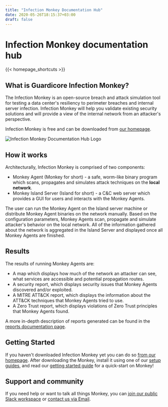 ```yaml
---
title: "Infection Monkey Documentation Hub"
date: 2020-05-26T18:15:37+03:00
draft: false
---
```


# Infection Monkey documentation hub

{{< homepage_shortcuts >}}

## What is Guardicore Infection Monkey?

The Infection Monkey is an open-source breach and attack simulation tool for testing a data center's resiliency to perimeter breaches and internal server infection.
Infection Monkey will help you validate existing security solutions and will provide a view of the internal network from an attacker's perspective.

Infection Monkey is free and can be downloaded from [our homepage](https://infectionmonkey.com/).

![Infection Monkey Documentation Hub Logo](/images/monkey-teacher.svg?height=400px "Infection Monkey Documentation Hub Logo")

## How it works

Architecturally, Infection Monkey is comprised of two components:

* Monkey Agent (Monkey for short) - a safe, worm-like binary program which scans, propagates and simulates attack techniques on the **local network**.
* Monkey Island Server (Island for short) - a C&C web server which provides a GUI for users and interacts with the Monkey Agents.

The user can run the Monkey Agent on the Island server machine or distribute Monkey Agent binaries on the network manually. Based on 
the configuration parameters, Monkey Agents scan, propagate and simulate attacker's behavior on the local network. All of the 
information gathered about the network is aggregated in the Island Server and displayed once all Monkey Agents are finished.

## Results

The results of running Monkey Agents are:
 - A map which displays how much of the network an attacker can see, what services are accessible and potential propagation routes.
 - A security report, which displays security issues that Monkey Agents discovered and/or exploited.
 - A MITRE ATT&CK report, which displays the information about the ATT&CK techniques that Monkey Agents tried to use.
 - A Zero Trust report, which displays violations of Zero Trust principles that Monkey Agents found.
 
A more in-depth description of reports generated can be found in the [reports documentation page](/reports).

## Getting Started

If you haven't downloaded Infection Monkey yet you can do so [from our homepage](https://www.guardicore.com/infectionmonkey/#download). After downloading the Monkey, install it using one of our [setup guides](setup), and read our [getting started guide](usage/getting-started) for a quick-start on Monkey!

## Support and community

If you need help or want to talk all things Monkey, you can [join our public Slack workspace](https://join.slack.com/t/infectionmonkey/shared_invite/enQtNDU5MjAxMjg1MjU1LWM0NjVmNWE2ZTMzYzAxOWJiYmMxMzU0NWU3NmUxYjcyNjk0YWY2MDkwODk4NGMyNDU4NzA4MDljOWNmZWViNDU) or [contact us via Email](mailto:support@infectionmonkey.com).
